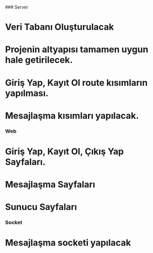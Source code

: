 ### Server
# Veri Tabanı Oluşturulacak
# Projenin altyapısı tamamen uygun hale getirilecek.
# Giriş Yap, Kayıt Ol route kısımların yapılması.
# Mesajlaşma kısımları yapılacak.

### Web
# Giriş Yap, Kayıt Ol, Çıkış Yap Sayfaları.
# Mesajlaşma Sayfaları
# Sunucu Sayfaları

### Socket
# Mesajlaşma socketi yapılacak
